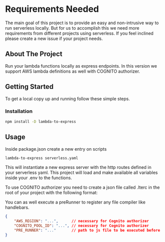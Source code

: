 # Requirements Needed

The main goal of this project is to provide an easy and non-intrusive way to run serverless locally.
But for us to accomplish this we need more requirements from different projects using serverless.
If you feel inclined please create a new issue if your project needs.

## About The Project

Run your lambda functions locally as express endpoints.
In this version we support AWS lambda definitions as well with COGNITO authorizer.


## Getting Started

To get a local copy up and running follow these simple steps.


### Installation

```sh
npm install -D lambda-to-express
```


## Usage

Inside package.json create a new entry on scripts
```sh
lambda-to-express serverless.yaml
```
This will instantiate a new express server with the http routes defined in your serverless yaml.
This project will load and make available all variables inside your .env to the functions.

To use COGNITO authorizer you need to create a json file called .lterc in the root of your project with the following format:

You can as well execute a preRunner to register any file compiler like handlebars.

```json
{
    "AWS_REGION": "...",      // necessary for Cognito authorizer
    "COGNITO_POOL_ID": "...", // necessary for Cognito authorizer
    "PRE_RUNNER": "..."       // path to js file to be executed before routes
}
```


